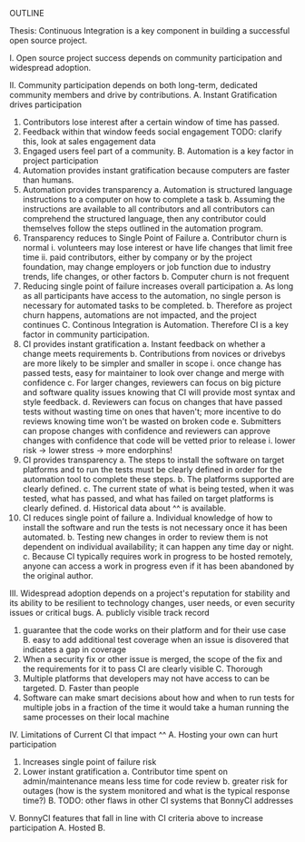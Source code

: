 OUTLINE

Thesis:
Continuous Integration is a key component in building a successful open source project.
  
I. Open source project success depends on community participation and widespread adoption.

II. Community participation depends on both long-term, dedicated community members and drive by contributions.
 A. Instant Gratification drives participation
  1. Contributors lose interest after a certain window of time has passed.
  2. Feedback within that window feeds social engagement TODO: clarify this, look at sales engagement data
  3. Engaged users feel part of a community.
 B. Automation is a key factor in project participation
  1. Automation provides instant gratification because computers are faster than humans.
  2. Automation provides transparency
   a. Automation is structured language instructions to a computer on how to complete a task
   b. Assuming the instructions are available to all contributors and all contributors can comprehend the structured language, then any contributor could themselves follow the steps outlined in the automation program.
  3. Transparency reduces to Single Point of Failure
   a. Contributor churn is normal
    i. volunteers may lose interest or have life changes that limit free time
    ii. paid contributors, either by company or by the project foundation, may change employers or job function due to industry trends, life changes, or other factors
   b. Computer churn is not frequent
  4. Reducing single point of failure increases overall participation
   a. As long as all participants have access to the automation, no single person is necessary for automated tasks to be completed.
   b. Therefore as project churn happens, automations are not impacted, and the project continues
 C. Continous Integration is Automation. Therefore CI is a key factor in community participation.
   1. CI provides instant gratification
    a. Instant feedback on whether a change meets requirements
    b. Contributions from novices or drivebys are more likely to be simpler and smaller in scope
     i. once change has passed tests, easy for maintainer to look over change and merge with confidence 
    c. For larger changes, reviewers can focus on big picture and software quality issues knowing that CI will provide most syntax and style feedback.
    d. Reviewers can focus on changes that have passed tests without wasting time on ones that haven't; more incentive to do reviews knowing time won't be wasted on broken code
    e. Submitters can propose changes with confidence and reviewers can approve changes with confidence that code will be vetted prior to release
     i. lower risk -> lower stress -> more endorphins!
   2. CI provides transparency
    a. The steps to install the software on target platforms and to run the tests must be clearly defined in order for the automation tool to complete these steps.
    b. The platforms supported are clearly defined.
    c. The current state of what is being tested, when it was tested, what has passed, and what has failed on target platforms is clearly defined.
    d. Historical data about ^^ is available.
   3. CI reduces single point of failure
    a. Individual knowledge of how to install the software and run the tests is not necessary once it has been automated.
    b. Testing new changes in order to review them is not dependent on individual availability; it can happen any time day or night.
    c. Because CI typically requires work in progress to be hosted remotely, anyone can access a work in progress even if it has been abandoned by the original author.

III. Widespread adoption depends on a project's reputation for stability and its ability to be resilient to technology changes, user needs, or even security issues or critical bugs.
 A. publicly visible track record
  1. guarantee that the code works on their platform and for their use case
 B. easy to add additional test coverage when an issue is disovered that indicates a gap in coverage
  1. When a security fix or other issue is merged, the scope of the fix and the requirements for it to pass CI are clearly visible
 C. Thorough
  1. Multiple platforms that developers may not have access to can be targeted.
 D. Faster than people
 1. Software can make smart decisions about how and when to run tests for multiple jobs in a fraction of the time it would take a human running the same processes on their local machine

IV. Limitations of Current CI that impact ^^
 A. Hosting your own can hurt participation
  1. Increases single point of failure risk
  2. Lower instant gratification
   a. Contributor time spent on admin/maintenance means less time for code review
   b. greater risk for outages (how is the system monitored and what is the typical response time?)
 B. TODO: other flaws in other CI systems that BonnyCI addresses
   
V. BonnyCI features that fall in line with CI criteria above to increase participation
 A. Hosted
 B. 


 



